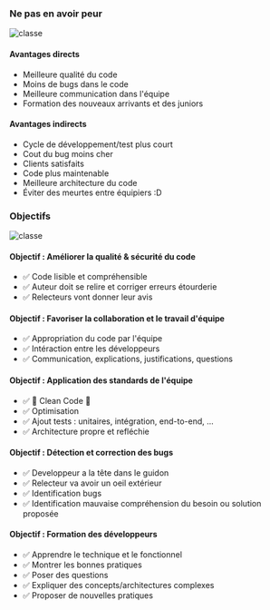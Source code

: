 ### Ne pas en avoir peur
![classe](https://media.giphy.com/media/6N2MpxyI5ZvfAQSFP7/giphy.gif)

#### Avantages directs
* Meilleure qualité du code <!-- .element: class="fragment" -->
* Moins de bugs dans le code <!-- .element: class="fragment" -->
* Meilleure communication dans l'équipe <!-- .element: class="fragment" -->
* Formation des nouveaux arrivants et des juniors <!-- .element: class="fragment" -->

#### Avantages indirects
* Cycle de développement/test plus court <!-- .element: class="fragment" -->
* Cout du bug moins cher <!-- .element: class="fragment" -->
* Clients satisfaits <!-- .element: class="fragment" -->
* Code plus maintenable <!-- .element: class="fragment" -->
* Meilleure architecture du code <!-- .element: class="fragment" -->
* Éviter des meurtes entre équipiers :D <!-- .element: class="fragment" -->

### Objectifs
![classe](https://flylib.com/books/4/223/1/html/2/images/0672327988/graphics/01fig02.gif)

#### Objectif : Améliorer la qualité & sécurité du code
* ✅ Code lisible et compréhensible <!-- .element: class="fragment" -->
* ✅ Auteur doit se relire et corriger erreurs étourderie <!-- .element: class="fragment" -->
* ✅ Relecteurs vont donner leur avis <!-- .element: class="fragment" -->

#### Objectif : Favoriser la collaboration et le travail d'équipe
* ✅ Appropriation du code par l'équipe <!-- .element: class="fragment" -->
* ✅ Intéraction entre les développeurs <!-- .element: class="fragment" -->
* ✅ Communication, explications, justifications, questions <!-- .element: class="fragment" -->

#### Objectif : Application des standards de l'équipe
* ✅ 💚 Clean Code 💚 <!-- .element: class="fragment" -->
* ✅ Optimisation <!-- .element: class="fragment" -->
* ✅ Ajout tests : unitaires, intégration, end-to-end, ... <!-- .element: class="fragment" -->
* ✅ Architecture propre et refléchie <!-- .element: class="fragment" -->

#### Objectif : Détection et correction des bugs
* ✅ Developpeur a la tête dans le guidon <!-- .element: class="fragment" -->
* ✅ Relecteur va avoir un oeil extérieur <!-- .element: class="fragment" -->
* ✅ Identification bugs <!-- .element: class="fragment" -->
* ✅ Identification mauvaise compréhension du besoin ou solution proposée <!-- .element: class="fragment" -->

#### Objectif : Formation des développeurs
* ✅ Apprendre le technique et le fonctionnel <!-- .element: class="fragment" -->
* ✅ Montrer les bonnes pratiques <!-- .element: class="fragment" -->
* ✅ Poser des questions <!-- .element: class="fragment" -->
* ✅ Expliquer des concepts/architectures complexes <!-- .element: class="fragment" -->
* ✅ Proposer de nouvelles pratiques <!-- .element: class="fragment" -->
